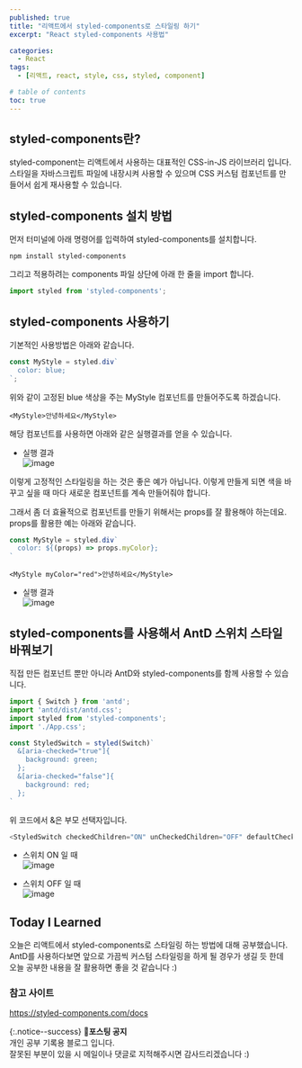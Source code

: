 ```yaml
---
published: true
title: "리액트에서 styled-components로 스타일링 하기"
excerpt: "React styled-components 사용법"

categories:
  - React
tags:
  - [리액트, react, style, css, styled, component]

# table of contents
toc: true
---
```


## styled-components란?

styled-component는 리액트에서 사용하는 대표적인 CSS-in-JS 라이브러리 입니다. 스타일을 자바스크립트 파일에 내장시켜 사용할 수 있으며 CSS 커스텀 컴포넌트를 만들어서 쉽게 재사용할 수 있습니다.

## styled-components 설치 방법

먼저 터미널에 아래 명령어를 입력하여 styled-components를 설치합니다.

```
npm install styled-components
```

그리고 적용하려는 components 파일 상단에 아래 한 줄을 import 합니다.

```js
import styled from 'styled-components';
```

## styled-components 사용하기

기본적인 사용방법은 아래와 같습니다. 

```js
const MyStyle = styled.div`
  color: blue;
`;
```
위와 같이 고정된 blue 색상을 주는 MyStyle 컴포넌트를 만들어주도록 하겠습니다. 
```
<MyStyle>안녕하세요</MyStyle>
```
해당 컴포넌트를 사용하면 아래와 같은 실행결과를 얻을 수 있습니다.

- 실행 결과  
![image](https://user-images.githubusercontent.com/95404736/177561605-f41b5eb0-afff-4353-aa7f-e2e0296ac044.png)

이렇게 고정적인 스타일링을 하는 것은 좋은 예가 아닙니다. 이렇게 만들게 되면 색을 바꾸고 싶을 때 마다 새로운 컴포넌트를 계속 만들어줘야 합니다.

그래서 좀 더 효율적으로 컴포넌트를 만들기 위해서는 props를 잘 활용해야 하는데요. props를 활용한 예는 아래와 같습니다.

```js
const MyStyle = styled.div`
  color: ${(props) => props.myColor};
`
```
```
<MyStyle myColor="red">안녕하세요</MyStyle>
```

- 실행 결과  
![image](https://user-images.githubusercontent.com/95404736/177562898-889181a8-85c1-4dc5-b21e-0046e010ac38.png)


## styled-components를 사용해서 AntD 스위치 스타일 바꿔보기

직접 만든 컴포넌트 뿐만 아니라 AntD와 styled-components를 함께 사용할 수 있습니다.

```js
import { Switch } from 'antd';
import 'antd/dist/antd.css';
import styled from 'styled-components';
import './App.css';
```

```js
const StyledSwitch = styled(Switch)`
  &[aria-checked="true"]{
    background: green;
  };
  &[aria-checked="false"]{
    background: red;
  };
`
```

위 코드에서 &은 부모 선택자입니다.

```js
<StyledSwitch checkedChildren="ON" unCheckedChildren="OFF" defaultChecked />
```

- 스위치 ON 일 때  
![image](https://user-images.githubusercontent.com/95404736/177559148-366341b3-f62f-4496-b499-77361ed403b3.png)

- 스위치 OFF 일 때  
![image](https://user-images.githubusercontent.com/95404736/177559214-2a2f587c-d72f-4b8d-9bd0-4afe93de5e97.png)  



## Today I Learned

오늘은 리액트에서 styled-components로 스타일링 하는 방법에 대해 공부했습니다. AntD를 사용하다보면 앞으로 가끔씩 커스텀 스타일링을 하게 될 경우가 생길 듯 한데 오늘 공부한 내용을 잘 활용하면 좋을 것 같습니다 :)

### 참고 사이트
<https://styled-components.com/docs>  


{:.notice--success}
🔔**포스팅 공지**  
개인 공부 기록용 블로그 입니다.  
잘못된 부분이 있을 시 메일이나 댓글로 지적해주시면 감사드리겠습니다 :)
